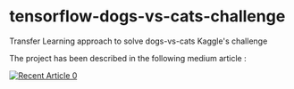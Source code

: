 # tensorflow-dogs-vs-cats-challenge
Transfer Learning approach to solve dogs-vs-cats Kaggle's challenge

The project has been described in the following medium article : 

<a target="_blank" href="https://github-readme-medium-recent-article.vercel.app/medium/@marcellopoliti/0"><img src="https://github-readme-medium-recent-article.vercel.app/medium/@marcellopoliti/0" alt="Recent Article 0"> 
